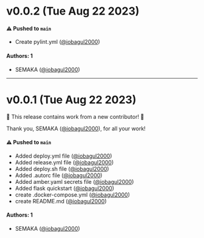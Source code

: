 # v0.0.2 (Tue Aug 22 2023)

#### ⚠️ Pushed to `main`

- Create pylint.yml ([@iobagul2000](https://github.com/iobagul2000))

#### Authors: 1

- SEMAKA ([@iobagul2000](https://github.com/iobagul2000))

---

# v0.0.1 (Tue Aug 22 2023)

:tada: This release contains work from a new contributor! :tada:

Thank you, SEMAKA ([@iobagul2000](https://github.com/iobagul2000)), for all your work!

#### ⚠️ Pushed to `main`

- Added deploy.yml file ([@iobagul2000](https://github.com/iobagul2000))
- Added release.yml file ([@iobagul2000](https://github.com/iobagul2000))
- Added deploy.sh file ([@iobagul2000](https://github.com/iobagul2000))
- Added .autorc file ([@iobagul2000](https://github.com/iobagul2000))
- Added amber.yaml secrets file ([@iobagul2000](https://github.com/iobagul2000))
- Added flask quickstart ([@iobagul2000](https://github.com/iobagul2000))
- create .docker-compose.yml ([@iobagul2000](https://github.com/iobagul2000))
- create README.md ([@iobagul2000](https://github.com/iobagul2000))

#### Authors: 1

- SEMAKA ([@iobagul2000](https://github.com/iobagul2000))
